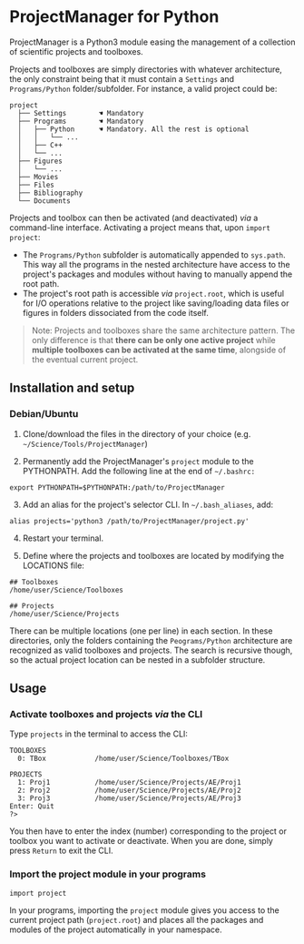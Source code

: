 # ProjectManager for Python

ProjectManager is a Python3 module easing the management of a collection of scientific projects and toolboxes.

Projects and toolboxes are simply directories with whatever architecture, the only constraint being that it must contain a `Settings` and `Programs/Python` folder/subfolder. For instance, a valid project could be:

```
project
  ├── Settings        ☚ Mandatory
  ├── Programs        ☚ Mandatory
  │   ├── Python      ☚ Mandatory. All the rest is optional
  │   │   └── ...
  │   ├── C++
  │   └── ...
  ├── Figures
  │   └── ...
  ├── Movies
  ├── Files
  ├── Bibliography
  └── Documents
```

Projects and toolbox can then be activated (and deactivated) *via* a command-line interface. Activating a project means that, upon `import project`:  
* The `Programs/Python` subfolder is automatically appended to `sys.path`. This way all the programs in the nested architecture have access to the project's packages and modules without having to manually append the root path.
* The project's root path is accessible *via* `project.root`, which is useful for I/O operations relative to the project like saving/loading data files or figures in folders dissociated from the code itself.

> Note: Projects and toolboxes share the same architecture pattern. The only difference is that **there can be only one active project** while **multiple toolboxes can be activated at the same time**, alongside of the eventual current project.

## Installation and setup

### Debian/Ubuntu

1) Clone/download the files in the directory of your choice (e.g. `~/Science/Tools/ProjectManager`)

2) Permanently add the ProjectManager's `project` module to the PYTHONPATH. Add the following line at the end of `~/.bashrc:`

```
export PYTHONPATH=$PYTHONPATH:/path/to/ProjectManager
```

3) Add an alias for the project's selector CLI. In `~/.bash_aliases`, add:

```
alias projects='python3 /path/to/ProjectManager/project.py'
```

4) Restart your terminal.

5) Define where the projects and toolboxes are located by modifying the LOCATIONS file:
```
## Toolboxes
/home/user/Science/Toolboxes

## Projects
/home/user/Science/Projects
```

There can be multiple locations (one per line) in each section. In these directories, only the folders containing the `Peograms/Python` architecture are  recognized as valid toolboxes and projects. The search is recursive though, so the actual project location can be nested in a subfolder structure.

## Usage

### Activate toolboxes and projects *via* the CLI

Type `projects` in the terminal to access the CLI:

```
TOOLBOXES
  0: TBox            /home/user/Science/Toolboxes/TBox

PROJECTS
  1: Proj1           /home/user/Science/Projects/AE/Proj1
  2: Proj2           /home/user/Science/Projects/AE/Proj2
  3: Proj3           /home/user/Science/Projects/AE/Proj3
Enter: Quit
?>
```
You then have to enter the index (number) corresponding to the project or toolbox you want to activate or deactivate. When you are done, simply press `Return` to exit the CLI.

### Import the project module in your programs

```
import project
```

In your programs, importing the `project` module gives you access to the current project path (`project.root`) and places all the packages and modules of the project automatically in your namespace.
